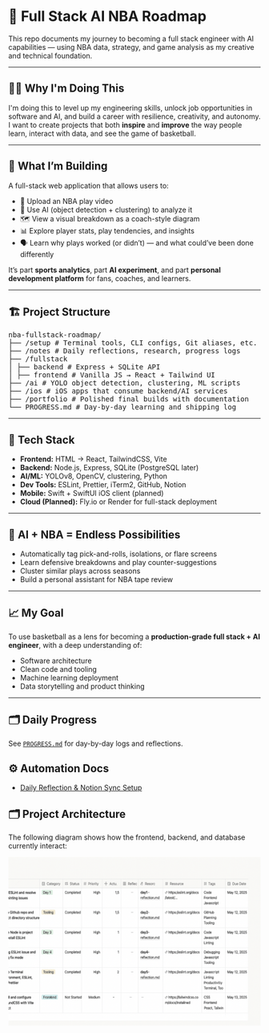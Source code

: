 # 🏀 Full Stack AI NBA Roadmap

This repo documents my journey to becoming a full stack engineer with AI capabilities — using NBA data, strategy, and game analysis as my creative and technical foundation.

---

## 🙋‍♂️ Why I'm Doing This

I'm doing this to level up my engineering skills, unlock job opportunities in software and AI, and build a career with resilience, creativity, and autonomy. I want to create projects that both **inspire** and **improve** the way people learn, interact with data, and see the game of basketball.

---

## 🧠 What I’m Building

A full-stack web application that allows users to:

- 🎥 Upload an NBA play video
- 🧠 Use AI (object detection + clustering) to analyze it
- 🗺️ View a visual breakdown as a coach-style diagram
- 📊 Explore player stats, play tendencies, and insights
- 🗣️ Learn why plays worked (or didn’t) — and what could’ve been done differently

It’s part **sports analytics**, part **AI experiment**, and part **personal development platform** for fans, coaches, and learners.

---

## 🏗️ Project Structure
<pre>
nba-fullstack-roadmap/
├── /setup # Terminal tools, CLI configs, Git aliases, etc.
├── /notes # Daily reflections, research, progress logs
├── /fullstack
│ ├── backend # Express + SQLite API
│ ├── frontend # Vanilla JS → React + Tailwind UI
├── /ai # YOLO object detection, clustering, ML scripts
├── /ios # iOS apps that consume backend/AI services
├── /portfolio # Polished final builds with documentation
└── PROGRESS.md # Day-by-day learning and shipping log
</pre>

---

## 🔧 Tech Stack

- **Frontend:** HTML → React, TailwindCSS, Vite
- **Backend:** Node.js, Express, SQLite (PostgreSQL later)
- **AI/ML:** YOLOv8, OpenCV, clustering, Python
- **Dev Tools:** ESLint, Prettier, iTerm2, GitHub, Notion
- **Mobile:** Swift + SwiftUI iOS client (planned)
- **Cloud (Planned):** Fly.io or Render for full-stack deployment

---

## 🧠 AI + NBA = Endless Possibilities

- Automatically tag pick-and-rolls, isolations, or flare screens
- Learn defensive breakdowns and play counter-suggestions
- Cluster similar plays across seasons
- Build a personal assistant for NBA tape review

---

## 📈 My Goal

To use basketball as a lens for becoming a **production-grade full stack + AI engineer**, with a deep understanding of:

- Software architecture
- Clean code and tooling
- Machine learning deployment
- Data storytelling and product thinking

---

## 🗂️ Daily Progress

See [`PROGRESS.md`](./docs/PROGRESS.md) for day-by-day logs and reflections.

## ⚙️ Automation Docs

- [Daily Reflection & Notion Sync Setup](notes/automation.md)

## 🗂️ Project Architecture

The following diagram shows how the frontend, backend, and database currently interact:

![Architecture Diagram](docs/architecture-day10.png)

